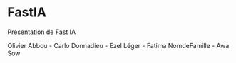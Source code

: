# FastIA
Presentation de Fast IA


Olivier Abbou - Carlo Donnadieu - Ezel Léger - Fatima NomdeFamille - Awa Sow
